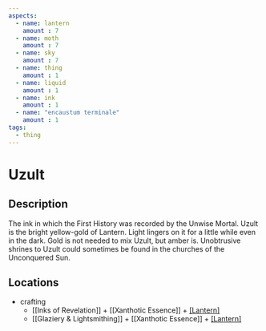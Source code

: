 ```yaml
---
aspects: 
  - name: lantern
    amount : 7
  - name: moth
    amount : 7
  - name: sky
    amount : 7
  - name: thing
    amount : 1
  - name: liquid
    amount : 1
  - name: ink
    amount : 1
  - name: "encaustum terminale"
    amount : 1
tags:
  - thing
---
```


# Uzult

## Description
The ink in which the First History was recorded by the Unwise Mortal. Uzult is the bright yellow-gold of Lantern. Light lingers on it for a little while even in the dark. Gold is not needed to mix Uzult, but amber is. Unobtrusive shrines to Uzult could sometimes be found in the churches of the Unconquered Sun. 	
## Locations
- crafting 
	- [[Inks of Revelation]] + [[Xanthotic Essence]] + [[Lantern]](15)
	- [[Glaziery & Lightsmithing]] + [[Xanthotic Essence]] + [[Lantern]](15)